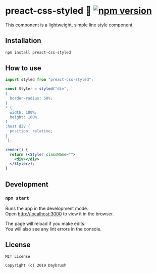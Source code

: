 # preact-css-styled 👋 [![npm version](https://badge.fury.io/js/preact-css-styled.svg)](https://badge.fury.io/js/preact-css-styled)

This component is a lightweight, simple line style component.

## Installation

```sh
npm install preact-css-styled
```
## How to use

```jsx
import styled from "preact-css-styled";

const Styler = styled("div", `
{
  border-radius: 50%;
}
* {
  width: 100%;
  height: 100%;
}
:host div {
  position: relative;
}
`);

render() {
  return (<Styler className="">
    <div></div>
  </Styler>);
}
```
## Development

### `npm start`

Runs the app in the development mode.<br>
Open [http://localhost:3000](http://localhost:3000) to view it in the browser.

The page will reload if you make edits.<br>
You will also see any lint errors in the console.

## License

```
MIT License

Copyright (c) 2019 Daybrush
```